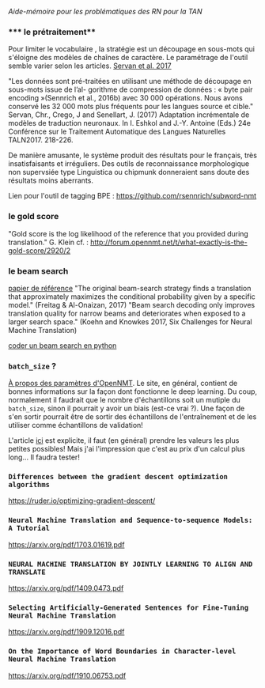 *Aide-mémoire pour les problématiques des RN pour la TAN*




### *** le prétraitement**
Pour limiter le vocabulaire , la stratégie est un découpage en sous-mots qui s'éloigne des modèles de chaînes de caractère. Le paramétrage de l'outil semble varier selon les articles. [Servan et al. 2017](taln2017.cnrs.fr/wp-content/uploads/2017/06/actes_TALN_2017-vol2Final.pdf#page=230)

"Les données sont pré-traitées en utilisant une méthode de découpage en sous-mots issue de l’al- gorithme de compression de données : « byte pair encoding »(Sennrich et al., 2016b) avec 30 000 opérations. Nous avons conservé les 32 000 mots plus fréquents pour les langues source et cible."
Servan, Chr., Crego, J and Senellart, J. (2017) Adaptation incrémentale de modèles de traduction neuronaux. In I. Eshkol and J.-Y. Antoine (Eds.) 24e Conférence sur le Traitement Automatique des Langues Naturelles TALN2017.  218-226.

De manière amusante, le système produit des résultats pour le français, très insatisfaisants et irréguliers. Des outils de reconnaissance morphologique non supervsiée type Linguistica ou chipmunk donneraient sans doute des résultats moins aberrants.

Lien pour l'outil de tagging BPE : https://github.com/rsennrich/subword-nmt


### le gold score 

"Gold score is the log likelihood of the reference that you provided during translation." G. Klein
cf. : http://forum.opennmt.net/t/what-exactly-is-the-gold-score/2920/2


### le beam search 
[papier de référence](https://www.aclweb.org/anthology/W17-3207/)
"The original beam-search strategy finds a translation that approximately maximizes the conditional probability given by a specific model." (Freitag & Al-Onaizan, 2017) 
"Beam search decoding only improves translation quality for narrow beams and deteriorates when exposed to a larger search space."  (Koehn and Knowkes 2017, Six Challenges for Neural Machine Translation)

[coder un beam search en python](https://machinelearningmastery.com/beam-search-decoder-natural-language-processing/)



### `batch_size` ?
[À propos des paramètres d'OpenNMT](https://machinelearningmastery.com/difference-between-a-batch-and-an-epoch/). Le site, en général, contient de bonnes informations sur la façon dont fonctionne le deep learning. Du coup, normalement il faudrait que le nombre d'échantillons soit un mutiple du `batch_size`, sinon il pourrait y avoir un biais (est-ce vrai ?). Une façon de s'en sortir pourrait être de sortir des échantillons de l'entraînement et de les utiliser comme échantillons de validation!

L'article [ici](https://machinelearningmastery.com/gentle-introduction-mini-batch-gradient-descent-configure-batch-size/) est explicite, il faut (en général) prendre les valeurs les plus petites possibles! Mais j'ai l'impression que c'est au prix d'un calcul plus long... Il faudra tester!

### `Differences between the gradient descent optimization algorithms`
https://ruder.io/optimizing-gradient-descent/

### `Neural Machine Translation and Sequence-to-sequence Models: A Tutorial`

https://arxiv.org/pdf/1703.01619.pdf

### `NEURAL MACHINE TRANSLATION BY JOINTLY LEARNING TO ALIGN AND TRANSLATE`
https://arxiv.org/pdf/1409.0473.pdf

### `Selecting Artificially-Generated Sentences for Fine-Tuning Neural Machine Translation`
https://arxiv.org/pdf/1909.12016.pdf

### `On the Importance of Word Boundaries in Character-level Neural Machine Translation`
https://arxiv.org/pdf/1910.06753.pdf
